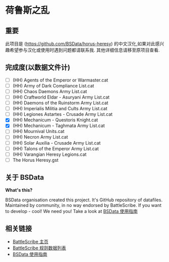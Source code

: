 荷鲁斯之乱
============


## 重要

此项目是 (https://github.com/BSData/horus-heresy) 的中文汉化,如果对此感兴趣希望参与汉化或使用时遇到问题都请联系我.
其他详细信息请移至原项目查看.

## 完成度(以数据文件计)
- [ ] (HH) Agents of the Emperor or Warmaster.cat
- [ ] (HH) Army of Dark Compliance List.cat
- [ ] (HH) Chaos Daemons Army List.cat
- [ ] (HH) Craftworld Eldar - Asuryani Army List.cat
- [ ] (HH) Daemons of the Ruinstorm Army List.cat
- [ ] (HH) Imperialis Militia and Cults Army List.cat
- [ ] (HH) Legiones Astartes - Crusade Army List.cat
- [x] (HH) Mechanicum - Questoris Knight.cat
- [x] (HH) Mechanicum - Taghmata Army List.cat
- [ ] (HH) Mournival Units.cat
- [ ] (HH) Necron Army List.cat
- [ ] (HH) Solar Auxilia - Crusade Army List.cat
- [ ] (HH) Talons of the Emperor Army List.cat
- [ ] (HH) Varangian Heresy Legions.cat
- [ ] The Horus Heresy.gst

## 关于 BSData

__What's this?__

BSData organisation created this project. It's GitHub repository of datafiles. Maintained by community, in no way endorsed by BattleScribe. If you want to develop - cool! We need you! Take a look at [BSData 使用指南][]

## 相关链接

* [BattleScribe 主页][]
* [BattleScribe 规则数据列表][]
* [BSData 使用指南][]


[BattleScribe 主页]: http://www.battlescribe.net/
[BattleScribe 规则数据列表]: http://battlescribedata.appspot.com/#/repos
[BSData 使用指南]: https://github.com/BSData/catalogue-development/wiki/Getting-Started